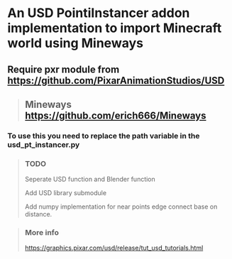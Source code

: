 
# An USD PointiInstancer addon implementation to import Minecraft world using Mineways
## Require pxr module from https://github.com/PixarAnimationStudios/USD

> ## Mineways https://github.com/erich666/Mineways

### To use this you need to replace the path variable in the usd_pt_instancer.py

> ### **TODO** 
> 
> Seperate USD function and Blender function 
> 
> Add USD library submodule
> 
> Add numpy implementation for near points edge connect base on distance.
 
> ### **More info**
> 
>  https://graphics.pixar.com/usd/release/tut_usd_tutorials.html